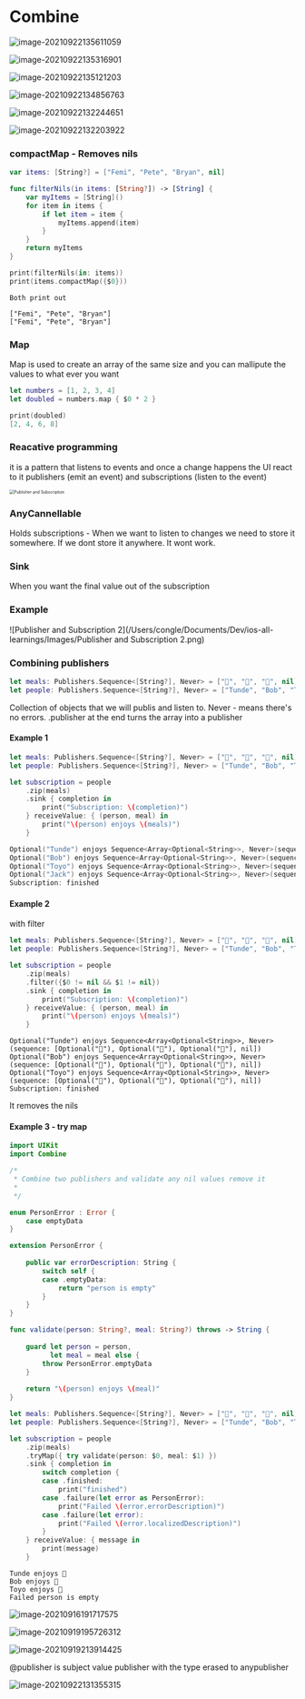 #  Combine

![image-20210922135611059](/Users/congle/Documents/Dev/ios-all-learnings/Images/image-20210922135611059.png)



![image-20210922135316901](/Users/congle/Documents/Dev/ios-all-learnings/Images/image-20210922135316901.png)

![image-20210922135121203](/Users/congle/Documents/Dev/ios-all-learnings/Images/image-20210922135121203.png)





![image-20210922134856763](/Users/congle/Documents/Dev/ios-all-learnings/Images/image-20210922134856763.png)

![image-20210922132244651](/Users/congle/Documents/Dev/ios-all-learnings/Images/image-20210922132244651.png)



![image-20210922132203922](/Users/congle/Documents/Dev/ios-all-learnings/Images/image-20210922132203922.png)

### compactMap - Removes nils

```swift
var items: [String?] = ["Femi", "Pete", "Bryan", nil]

func filterNils(in items: [String?]) -> [String] {
    var myItems = [String]()
    for item in items {
        if let item = item {
            myItems.append(item)
        }
    }
    return myItems
}

print(filterNils(in: items))
print(items.compactMap({$0}))

```

```
Both print out

["Femi", "Pete", "Bryan"]
["Femi", "Pete", "Bryan"]
```



### Map

Map is used to create an array of the same size and you can mallipute the values to what ever you want

```swift
let numbers = [1, 2, 3, 4]
let doubled = numbers.map { $0 * 2 }

print(doubled)
[2, 4, 6, 8]
```



### Reacative programming

it is a pattern that listens to events and once a change happens the UI react to it
publishers (emit an event) and subscriptions (listen to the event)

<img src="/Users/congle/Documents/Dev/ios-all-learnings/Images/Publisher and Subscription.png" alt="Publisher and Subscription" style="zoom:50%;" />



### AnyCannellable

Holds subscriptions - When we want to listen to changes we need to store it somewhere. If we dont store it anywhere. It wont work. 



### Sink

When you want the final value out of the subscription 



### Example

![Publisher and Subscription 2](/Users/congle/Documents/Dev/ios-all-learnings/Images/Publisher and Subscription 2.png)



### Combining publishers

```swift
let meals: Publishers.Sequence<[String?], Never> = ["🍔", "🌭", "🍕", nil].publisher
let people: Publishers.Sequence<[String?], Never> = ["Tunde", "Bob", "Toyo", "Jack"].publisher
```

Collection of objects that we will publis and listen to. 
Never - means there's no errors.
.publisher at the end turns the array into a publisher

#### Example 1

```swift
let meals: Publishers.Sequence<[String?], Never> = ["🍔", "🌭", "🍕", nil].publisher
let people: Publishers.Sequence<[String?], Never> = ["Tunde", "Bob", "Toyo", "Jack"].publisher

let subscription = people
	.zip(meals)
	.sink { completion in
		print("Subscription: \(completion)")
	} receiveValue: { (person, meal) in
		print("\(person) enjoys \(meals)")
	}
```

```swift
Optional("Tunde") enjoys Sequence<Array<Optional<String>>, Never>(sequence: [Optional("🍔"), Optional("🌭"), Optional("🍕"), nil])
Optional("Bob") enjoys Sequence<Array<Optional<String>>, Never>(sequence: [Optional("🍔"), Optional("🌭"), Optional("🍕"), nil])
Optional("Toyo") enjoys Sequence<Array<Optional<String>>, Never>(sequence: [Optional("🍔"), Optional("🌭"), Optional("🍕"), nil])
Optional("Jack") enjoys Sequence<Array<Optional<String>>, Never>(sequence: [Optional("🍔"), Optional("🌭"), Optional("🍕"), nil])
Subscription: finished
```

#### Example 2

with filter

```swift
let meals: Publishers.Sequence<[String?], Never> = ["🍔", "🌭", "🍕", nil].publisher
let people: Publishers.Sequence<[String?], Never> = ["Tunde", "Bob", "Toyo", "Jack"].publisher

let subscription = people
	.zip(meals)
	.filter({$0 != nil && $1 != nil})
	.sink { completion in
		print("Subscription: \(completion)")
	} receiveValue: { (person, meal) in
		print("\(person) enjoys \(meals)")
	}
```

```
Optional("Tunde") enjoys Sequence<Array<Optional<String>>, Never>(sequence: [Optional("🍔"), Optional("🌭"), Optional("🍕"), nil])
Optional("Bob") enjoys Sequence<Array<Optional<String>>, Never>(sequence: [Optional("🍔"), Optional("🌭"), Optional("🍕"), nil])
Optional("Toyo") enjoys Sequence<Array<Optional<String>>, Never>(sequence: [Optional("🍔"), Optional("🌭"), Optional("🍕"), nil])
Subscription: finished
```

It removes the nils 



#### Example  3 - try map

```swift
import UIKit
import Combine

/*
 * Combine two publishers and validate any nil values remove it
 *
 */

enum PersonError : Error {
	case emptyData
}

extension PersonError {
	
	public var errorDescription: String {
		switch self {
		case .emptyData:
			return "person is empty"
		}
	}
}

func validate(person: String?, meal: String?) throws -> String {
	
	guard let person = person,
		  let meal = meal else {
		throw PersonError.emptyData
	}
	
	return "\(person) enjoys \(meal)"
}

let meals: Publishers.Sequence<[String?], Never> = ["🍔", "🌭", "🍕", nil].publisher
let people: Publishers.Sequence<[String?], Never> = ["Tunde", "Bob", "Toyo", "Jack"].publisher

let subscription = people
	.zip(meals)
	.tryMap({ try validate(person: $0, meal: $1) })
	.sink { completion in
		switch completion {
		case .finished:
			print("finished")
		case .failure(let error as PersonError):
			print("Failed \(error.errorDescription)")
		case .failure(let error):
			print("Failed \(error.localizedDescription)")
		}
	} receiveValue: { message in
		print(message)
	}

```

```
Tunde enjoys 🍔
Bob enjoys 🌭
Toyo enjoys 🍕
Failed person is empty
```



![image-20210916191717575](/Users/congle/Documents/Dev/ios-all-learnings/Images/image-20210916191717575.png)



![image-20210919195726312](/Users/congle/Documents/Dev/ios-all-learnings/Images/image-20210919195726312.png)



![image-20210919213914425](/Users/congle/Documents/Dev/ios-all-learnings/Images/image-20210919213914425.png)



@publisher is subject value publisher with the type erased to anypublisher

![image-20210922131355315](/Users/congle/Documents/Dev/ios-all-learnings/Images/image-20210922131355315.png)
